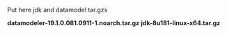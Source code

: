 Put here jdk and datamodel tar.gzs

**datamodeler-19.1.0.081.0911-1.noarch.tar.gz**
**jdk-8u181-linux-x64.tar.gz**

